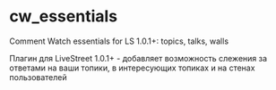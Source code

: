 cw_essentials
=============

Comment Watch essentials for LS 1.0.1+: topics, talks, walls

Плагин для LiveStreet 1.0.1+ - добавляет возможность слежения за ответами на ваши топики, в интересующих топиках и на стенах пользователей